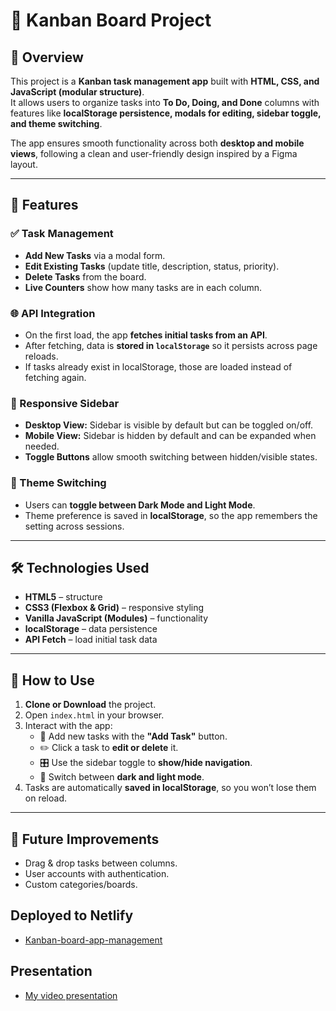 # 📝 Kanban Board Project

## 📌 Overview

This project is a **Kanban task management app** built with **HTML, CSS, and JavaScript (modular structure)**.  
It allows users to organize tasks into **To Do, Doing, and Done** columns with features like **localStorage persistence, modals for editing, sidebar toggle, and theme switching**.

The app ensures smooth functionality across both **desktop and mobile views**, following a clean and user-friendly design inspired by a Figma layout.

---

## 🚀 Features

### ✅ Task Management

- **Add New Tasks** via a modal form.
- **Edit Existing Tasks** (update title, description, status, priority).
- **Delete Tasks** from the board.
- **Live Counters** show how many tasks are in each column.

### 🌐 API Integration

- On the first load, the app **fetches initial tasks from an API**.
- After fetching, data is **stored in `localStorage`** so it persists across page reloads.
- If tasks already exist in localStorage, those are loaded instead of fetching again.

### 📱 Responsive Sidebar

- **Desktop View:** Sidebar is visible by default but can be toggled on/off.
- **Mobile View:** Sidebar is hidden by default and can be expanded when needed.
- **Toggle Buttons** allow smooth switching between hidden/visible states.

### 🌙 Theme Switching

- Users can **toggle between Dark Mode and Light Mode**.
- Theme preference is saved in **localStorage**, so the app remembers the setting across sessions.

---

## 🛠️ Technologies Used

- **HTML5** – structure
- **CSS3 (Flexbox & Grid)** – responsive styling
- **Vanilla JavaScript (Modules)** – functionality
- **localStorage** – data persistence
- **API Fetch** – load initial task data

---

## 📖 How to Use

1. **Clone or Download** the project.
2. Open `index.html` in your browser.
3. Interact with the app:
   - 📌 Add new tasks with the **"Add Task"** button.
   - ✏️ Click a task to **edit or delete** it.
   - 🎛️ Use the sidebar toggle to **show/hide navigation**.
   - 🌙 Switch between **dark and light mode**.
4. Tasks are automatically **saved in localStorage**, so you won’t lose them on reload.

---

## 🧩 Future Improvements

- Drag & drop tasks between columns.
- User accounts with authentication.
- Custom categories/boards.

## Deployed to Netlify

- [Kanban-board-app-management](https://kanban-board-app-management.netlify.app/)

## Presentation

- [My video presentation](https://drive.google.com/file/d/1mrLs9XCx7jqjMj3iVYKhJb9_Ef3AoFGJ/view?usp=sharing)
